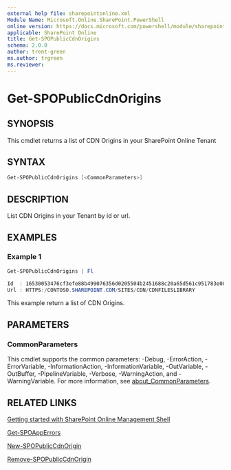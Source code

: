 ```yaml
---
external help file: sharepointonline.xml
Module Name: Microsoft.Online.SharePoint.PowerShell
online version: https://docs.microsoft.com/powershell/module/sharepoint-online/get-spopubliccdnorigins
applicable: SharePoint Online
title: Get-SPOPublicCdnOrigins
schema: 2.0.0
author: trent-green
ms.author: trgreen
ms.reviewer:
---
```


# Get-SPOPublicCdnOrigins

## SYNOPSIS

This cmdlet returns a list of CDN Origins in your SharePoint Online Tenant

## SYNTAX

```powershell
Get-SPOPublicCdnOrigins [<CommonParameters>]
```

## DESCRIPTION

List CDN Origins in your Tenant by id or url.

## EXAMPLES

### Example 1

```powershell
Get-SPOPublicCdnOrigins | Fl

Id  : 16530053476cf3efe88b499076356d0205504b2451688c20a65d561c951783e0859ac590
Url : HTTPS:/CONTOSO.SHAREPOINT.COM/SITES/CDN/CDNFILESLIBRARY
```

This example return a list of CDN Origins.

## PARAMETERS

### CommonParameters

This cmdlet supports the common parameters: -Debug, -ErrorAction, -ErrorVariable, -InformationAction, -InformationVariable, -OutVariable, -OutBuffer, -PipelineVariable, -Verbose, -WarningAction, and -WarningVariable. For more information, see [about_CommonParameters](https://go.microsoft.com/fwlink/?LinkID=113216).

## RELATED LINKS

[Getting started with SharePoint Online Management Shell](https://docs.microsoft.com/powershell/sharepoint/sharepoint-online/connect-sharepoint-online?view=sharepoint-ps)

[Get-SPOAppErrors](Get-SPOAppErrors.md)

[New-SPOPublicCdnOrigin](New-SPOPublicCdnOrigin.md)

[Remove-SPOPublicCdnOrigin](Remove-SPOPublicCdnOrigin.md)
